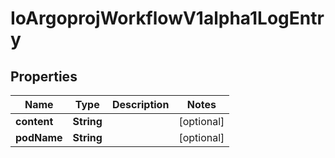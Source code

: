 

# IoArgoprojWorkflowV1alpha1LogEntry

## Properties

Name | Type | Description | Notes
------------ | ------------- | ------------- | -------------
**content** | **String** |  |  [optional]
**podName** | **String** |  |  [optional]



